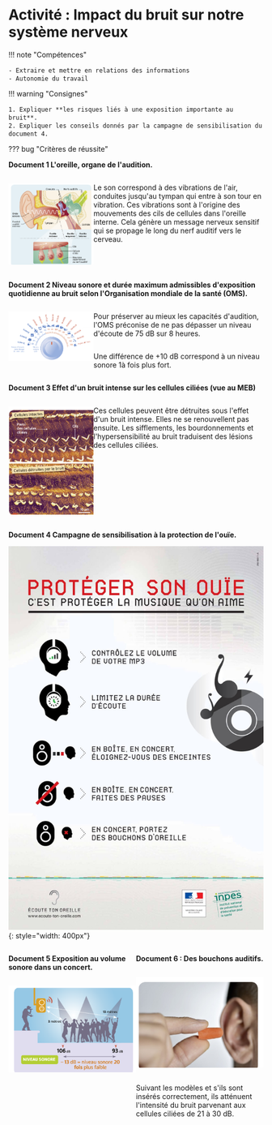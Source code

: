 # Activité : Impact du bruit sur notre système nerveux

!!! note "Compétences"

    - Extraire et mettre en relations des informations   
    - Autonomie du travail

!!! warning "Consignes"

    1. Expliquer **les risques liés à une exposition importante au bruit**. 
    2. Expliquer les conseils donnés par la campagne de sensibilisation du document 4.

??? bug "Critères de réussite"





**Document 1 L'oreille, organe de l'audition.**

<div markdown style="display:flex; flex-direction: row;">
<div markdown style="display:flex; flex: 1 1 0; flex-direction: column;">

![](Pictures/schemaOreilles.png)


</div>
<div markdown style="display:flex; flex: 2 1 0; flex-direction: column;">

Le son correspond à des vibrations de l'air, conduites jusqu'au tympan qui entre à son tour en vibration. Ces vibrations sont à l'origine des mouvements des cils de cellules dans l'oreille interne. Cela génère un message nerveux sensitif qui se propage le long du nerf auditif vers le cerveau.

</div>
</div>

**Document 2 Niveau sonore et durée maximum admissibles d'exposition quotidienne au bruit selon l'Organisation mondiale de la santé (OMS).**

<div markdown style="display:flex; flex-direction: row;">
<div markdown style="display:flex; flex: 1 1 0; flex-direction: column;">

![](Pictures/niveauSonore.png)

</div>
<div markdown style="display:flex; flex: 2 1 0; flex-direction: column;">

Pour préserver au mieux les capacités d'audition, l'OMS préconise de ne pas dépasser un niveau d'écoute de 75 dB sur 8 heures.

Une différence de +10 dB correspond à un niveau sonore 1à fois plus fort.

</div>
</div>

**Document 3 Effet d'un bruit intense sur les cellules ciliées (vue au MEB)**

<div markdown style="display:flex; flex-direction: row;">
<div markdown style="display:flex; flex: 1 1 0; flex-direction: column;">

![](Pictures/photoEffetBruitCellulesCiliees.png)

</div>
<div markdown style="display:flex;  flex: 2 1 0; flex-direction: column;">

Ces cellules peuvent être détruites sous l'effet d'un bruit intense.
Elles ne se renouvellent pas ensuite. Les sifflements, les bourdonnements et l'hypersensibilité au bruit traduisent des lésions des cellules ciliées.

</div>
</div>

**Document 4 Campagne de sensibilisation à la protection de l'ouïe.**

![](Pictures/campagneBruit.jpg){: style="width: 400px"}


<div markdown style="display:flex; flex-direction: row;">
<div markdown style="display:flex; flex: 1 1 0; flex-direction: column;">


**Document 5 Exposition au volume sonore dans un concert.**

![](Pictures/expositionBruitConcert.png)

</div>
<div markdown style="display:flex; flex: 1 1 0; flex-direction: column;">


**Document 6 : Des bouchons auditifs.**

![](Pictures/bouchonsauditifs.png)

Suivant les modèles et s'ils sont insérés correctement, ils atténuent l'intensité du bruit parvenant aux cellules ciliées de 21 à 30 dB.


</div>
</div>